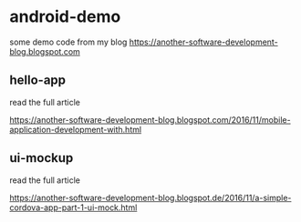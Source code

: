 # android-demo
some demo code from my blog https://another-software-development-blog.blogspot.com


## hello-app

read the full article

https://another-software-development-blog.blogspot.com/2016/11/mobile-application-development-with.html



## ui-mockup

read the full article

https://another-software-development-blog.blogspot.de/2016/11/a-simple-cordova-app-part-1-ui-mock.html


